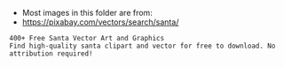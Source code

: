 * Most images in this folder are from:
* https://pixabay.com/vectors/search/santa/
```
400+ Free Santa Vector Art and Graphics
Find high-quality santa clipart and vector for free to download. No attribution required!
```